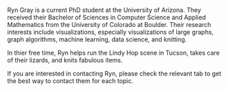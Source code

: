 Ryn Gray is a current PhD student at the University of Arizona. They received their Bachelor of Sciences in Computer Science and Applied Mathematics from the University of Colorado at Boulder.  Their research interests include visualizations, especially visualizations of large graphs, graph algorithms, machine learning, data science, and knitting.  

In thier free time, Ryn helps run the Lindy Hop scene in Tucson, takes care of their lizards, and knits fabulous items.

If you are interested in contacting Ryn, please check the relevant tab to get the best way to contact them for each topic.



